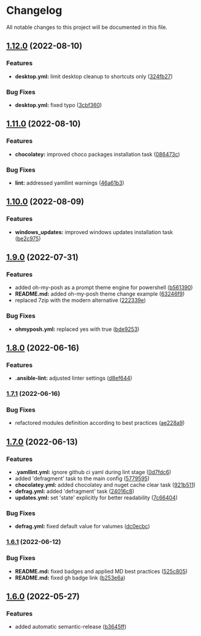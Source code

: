 # Changelog

All notable changes to this project will be documented in this file.

## [1.12.0](https://github.com/AlexNabokikh/windows-playbook/compare/v1.11.0...v1.12.0) (2022-08-10)


### Features

* **desktop.yml:** limit desktop cleanup to shortcuts only ([324fb27](https://github.com/AlexNabokikh/windows-playbook/commit/324fb2759f64ee21f8746803050c4a0df4efafeb))


### Bug Fixes

* **desktop.yml:** fixed typo ([3cbf360](https://github.com/AlexNabokikh/windows-playbook/commit/3cbf360951cc9ab190dddea91fd5e4c924f14fb4))

## [1.11.0](https://github.com/AlexNabokikh/windows-playbook/compare/v1.10.0...v1.11.0) (2022-08-10)


### Features

* **chocolatey:** improved choco packages installation task ([086473c](https://github.com/AlexNabokikh/windows-playbook/commit/086473cd96fa66db3071f8f5c5a8247a9ef05eb8))


### Bug Fixes

* **lint:** addressed yamllint warnings ([46a61b3](https://github.com/AlexNabokikh/windows-playbook/commit/46a61b39a28185b32ce053372813ff02533b3f17))

## [1.10.0](https://github.com/AlexNabokikh/windows-playbook/compare/v1.9.0...v1.10.0) (2022-08-09)


### Features

* **windows_updates:** improved windows updates installation task ([be2c975](https://github.com/AlexNabokikh/windows-playbook/commit/be2c975cc41ccb782a54c88b841a4e4a91ccad52))

## [1.9.0](https://github.com/AlexNabokikh/windows-playbook/compare/v1.8.0...v1.9.0) (2022-07-31)


### Features

* added oh-my-posh as a prompt theme engine for powershell ([b561390](https://github.com/AlexNabokikh/windows-playbook/commit/b561390f674d03c2bd03861c149ef7d256df1d76))
* **README.md:** added oh-my-posh theme change example ([63246f9](https://github.com/AlexNabokikh/windows-playbook/commit/63246f917ce84b288dd666ff5bb884d39f513cb8))
* replaced 7zip with the modern alternative ([222339e](https://github.com/AlexNabokikh/windows-playbook/commit/222339ee9c74f9c2be8d8e375cf89ff09b25cdb9))


### Bug Fixes

* **ohmyposh.yml:** replaced yes with true ([bde9253](https://github.com/AlexNabokikh/windows-playbook/commit/bde9253e068406de0079b828b3aea4a56a79152e))

## [1.8.0](https://github.com/AlexNabokikh/windows-playbook/compare/v1.7.1...v1.8.0) (2022-06-16)


### Features

* **.ansible-lint:** adjusted linter settings ([d8ef644](https://github.com/AlexNabokikh/windows-playbook/commit/d8ef6441f5e1ef0e0a1650a6994459615af371bd))

### [1.7.1](https://github.com/AlexNabokikh/windows-playbook/compare/v1.7.0...v1.7.1) (2022-06-16)


### Bug Fixes

* refactored modules definition according to best practices ([ae228a9](https://github.com/AlexNabokikh/windows-playbook/commit/ae228a9a486c687c47005d0f37d63b8bdd95ab97))

## [1.7.0](https://github.com/AlexNabokikh/windows-playbook/compare/v1.6.1...v1.7.0) (2022-06-13)


### Features

* **.yamllint.yml:** ignore github ci yaml during lint stage ([0d7fdc6](https://github.com/AlexNabokikh/windows-playbook/commit/0d7fdc67fffcb794ddd61a453f1b65df20160939))
* added 'defragment' task to the main config ([5779595](https://github.com/AlexNabokikh/windows-playbook/commit/57795954c50b9c9ea76e3744f9b0de128a5b970e))
* **chocolatey.yml:** added chocolatey and nuget cache clear task ([921b511](https://github.com/AlexNabokikh/windows-playbook/commit/921b5111caa87428e19d30d3ac79b61ab893e43e))
* **defrag.yml:** added 'defragment' task ([24016c8](https://github.com/AlexNabokikh/windows-playbook/commit/24016c8a75e1f6d7087147a0ec341c61944bbdf7))
* **updates.yml:** set 'state' explicitly for better readability ([7c66404](https://github.com/AlexNabokikh/windows-playbook/commit/7c66404dcacb312319c37dafcb5eeb67487e986e))


### Bug Fixes

* **defrag.yml:** fixed default value for valumes ([dc0ecbc](https://github.com/AlexNabokikh/windows-playbook/commit/dc0ecbcab409880904d42be5125cc66e518693af))

### [1.6.1](https://github.com/AlexNabokikh/windows-playbook/compare/v1.6.0...v1.6.1) (2022-06-12)


### Bug Fixes

* **README.md:** fixed badges and applied MD best practices ([525c805](https://github.com/AlexNabokikh/windows-playbook/commit/525c80556767ead48d5e82df527cade2348498b2))
* **README.md:** fixed gh badge link ([b253e6a](https://github.com/AlexNabokikh/windows-playbook/commit/b253e6a2dae5c30d0b287e322676f7fd6b63ca7a))

## [1.6.0](https://github.com/AlexNabokikh/windows-playbook/compare/v1.5.1...v1.6.0) (2022-05-27)


### Features

* added automatic semantic-release ([b3645ff](https://github.com/AlexNabokikh/windows-playbook/commit/b3645ffb70fb0545be9b37c867c119f6777c6a96))
